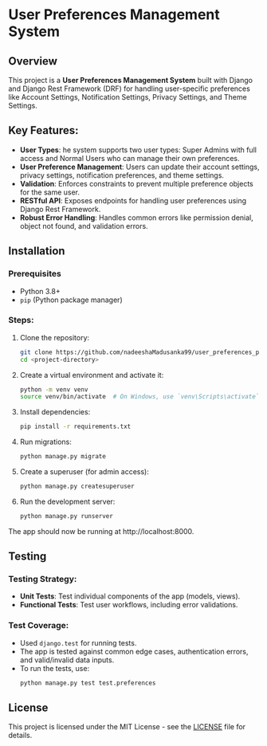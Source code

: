 # User Preferences Management System

## Overview
This project is a **User Preferences Management System** built with Django and Django Rest Framework (DRF) for handling user-specific preferences like Account Settings, Notification Settings, Privacy Settings, and Theme Settings.

## Key Features:
- **User Types**: he system supports two user types: Super Admins with full access and Normal Users who can manage their own preferences.
- **User Preference Management**: Users can update their account settings, privacy settings, notification preferences, and theme settings.
- **Validation**: Enforces constraints to prevent multiple preference objects for the same user.
- **RESTful API**: Exposes endpoints for handling user preferences using Django Rest Framework.
- **Robust Error Handling**: Handles common errors like permission denial, object not found, and validation errors.

## Installation

### Prerequisites
- Python 3.8+
- `pip` (Python package manager)

### Steps:

1. Clone the repository:
   ```bash
   git clone https://github.com/nadeeshaMadusanka99/user_preferences_page_backend.git
   cd <project-directory>
2. Create a virtual environment and activate it:
    ```bash
   python -m venv venv
   source venv/bin/activate  # On Windows, use `venv\Scripts\activate`

3. Install dependencies:
    ```bash
    pip install -r requirements.txt

4. Run migrations:
    ```bash
    python manage.py migrate

5. Create a superuser (for admin access):
    ```bash
    python manage.py createsuperuser

6. Run the development server:
    ```bash
    python manage.py runserver
    
The app should now be running at http://localhost:8000.

## Testing 
### Testing Strategy:
- **Unit Tests**: Test individual components of the app (models, views).
- **Functional Tests**: Test user workflows, including error validations.

### Test Coverage:
- Used `django.test` for running tests.
- The app is tested against common edge cases, authentication errors, and valid/invalid data inputs.
- To run the tests, use:
   ```bash
   python manage.py test test.preferences

## License
This project is licensed under the MIT License - see the [LICENSE](LICENSE) file for details.


